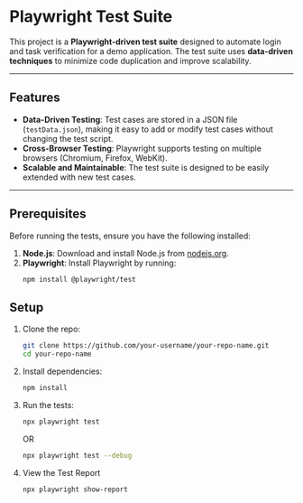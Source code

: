 # Playwright Test Suite

This project is a **Playwright-driven test suite** designed to automate login and task verification for a demo application. The test suite uses **data-driven techniques** to minimize code duplication and improve scalability.

---

## Features

- **Data-Driven Testing**: Test cases are stored in a JSON file (`testData.json`), making it easy to add or modify test cases without changing the test script.
- **Cross-Browser Testing**: Playwright supports testing on multiple browsers (Chromium, Firefox, WebKit).
- **Scalable and Maintainable**: The test suite is designed to be easily extended with new test cases.

---

## Prerequisites

Before running the tests, ensure you have the following installed:

1. **Node.js**: Download and install Node.js from [nodejs.org](https://nodejs.org/).
2. **Playwright**: Install Playwright by running:
   ```bash
   npm install @playwright/test
   ```

## Setup

1. Clone the repo:
   ```bash
   git clone https://github.com/your-username/your-repo-name.git
   cd your-repo-name
   ```
2. Install dependencies:
   ```bash
   npm install
   ```
3. Run the tests:
   ```bash
   npx playwright test
   ```
   OR
   ```bash
   npx playwright test --debug
   ```
4. View the Test Report
   ```bash
   npx playwright show-report
   ```

